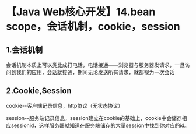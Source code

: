 # 【Java Web核心开发】14.bean scope，会话机制，cookie，session

## 1.会话机制

会话机制本质上可以类比成打电话，电话接通——浏览器与服务器发请求，一旦访问到我们的应用，会话就接通，期间无论发送所有请求，就都视为一次会话



## 2.Cookie,Session

cookie--客户端记录信息，http协议（无状态协议）

session--服务端记录信息，session建立在cookie的基础上，cookie中会储存相应sessionid，这样服务器就知道在服务端储存的大量session中找到你对应的id。